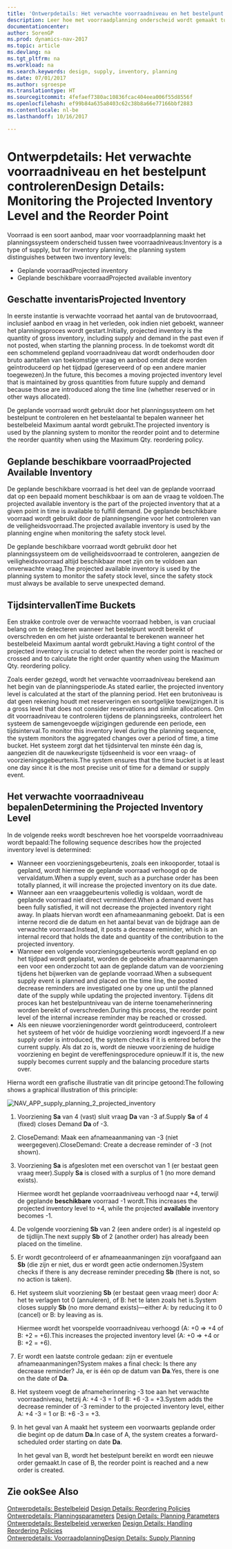 ```yaml
---
title: 'Ontwerpdetails: Het verwachte voorraadniveau en het bestelpunt controleren'
description: Leer hoe met voorraadplanning onderscheid wordt gemaakt tussen verwachte voorraad en verwachte beschikbare voorraadniveaus.
documentationcenter: 
author: SorenGP
ms.prod: dynamics-nav-2017
ms.topic: article
ms.devlang: na
ms.tgt_pltfrm: na
ms.workload: na
ms.search.keywords: design, supply, inventory, planning
ms.date: 07/01/2017
ms.author: sgroespe
ms.translationtype: HT
ms.sourcegitcommit: 4fefaef7380ac10836fcac404eea006f55d8556f
ms.openlocfilehash: ef99b84a635a8403c62c38b8a66e77166bbf2883
ms.contentlocale: nl-be
ms.lasthandoff: 10/16/2017

---
```

# <a name="design-details-monitoring-the-projected-inventory-level-and-the-reorder-point"></a><span data-ttu-id="c68d8-103">Ontwerpdetails: Het verwachte voorraadniveau en het bestelpunt controleren</span><span class="sxs-lookup"><span data-stu-id="c68d8-103">Design Details: Monitoring the Projected Inventory Level and the Reorder Point</span></span>
<span data-ttu-id="c68d8-104">Voorraad is een soort aanbod, maar voor voorraadplanning maakt het planningssysteem onderscheid tussen twee voorraadniveaus:</span><span class="sxs-lookup"><span data-stu-id="c68d8-104">Inventory is a type of supply, but for inventory planning, the planning system distinguishes between two inventory levels:</span></span>  

* <span data-ttu-id="c68d8-105">Geplande voorraad</span><span class="sxs-lookup"><span data-stu-id="c68d8-105">Projected inventory</span></span>  
* <span data-ttu-id="c68d8-106">Geplande beschikbare voorraad</span><span class="sxs-lookup"><span data-stu-id="c68d8-106">Projected available inventory</span></span>  

## <a name="projected-inventory"></a><span data-ttu-id="c68d8-107">Geschatte inventaris</span><span class="sxs-lookup"><span data-stu-id="c68d8-107">Projected Inventory</span></span>  
<span data-ttu-id="c68d8-108">In eerste instantie is verwachte voorraad het aantal van de brutovoorraad, inclusief aanbod en vraag in het verleden, ook indien niet geboekt, wanneer het planningsproces wordt gestart.</span><span class="sxs-lookup"><span data-stu-id="c68d8-108">Initially, projected inventory is the quantity of gross inventory, including supply and demand in the past even if not posted, when starting the planning process.</span></span> <span data-ttu-id="c68d8-109">In de toekomst wordt dit een schommelend gepland voorraadniveau dat wordt onderhouden door bruto aantallen van toekomstige vraag en aanbod omdat deze worden geïntroduceerd op het tijdpad (gereserveerd of op een andere manier toegewezen).</span><span class="sxs-lookup"><span data-stu-id="c68d8-109">In the future, this becomes a moving projected inventory level that is maintained by gross quantities from future supply and demand because those are introduced along the time line (whether reserved or in other ways allocated).</span></span>  

<span data-ttu-id="c68d8-110">De geplande voorraad wordt gebruikt door het planningssysteem om het bestelpunt te controleren en het bestelaantal te bepalen wanneer het bestelbeleid Maximum aantal wordt gebruikt.</span><span class="sxs-lookup"><span data-stu-id="c68d8-110">The projected inventory is used by the planning system to monitor the reorder point and to determine the reorder quantity when using the Maximum Qty. reordering policy.</span></span>  

## <a name="projected-available-inventory"></a><span data-ttu-id="c68d8-111">Geplande beschikbare voorraad</span><span class="sxs-lookup"><span data-stu-id="c68d8-111">Projected Available Inventory</span></span>  
<span data-ttu-id="c68d8-112">De geplande beschikbare voorraad is het deel van de geplande voorraad dat op een bepaald moment beschikbaar is om aan de vraag te voldoen.</span><span class="sxs-lookup"><span data-stu-id="c68d8-112">The projected available inventory is the part of the projected inventory that at a given point in time is available to fulfill demand.</span></span> <span data-ttu-id="c68d8-113">De geplande beschikbare voorraad wordt gebruikt door de planningsengine voor het controleren van de veiligheidsvoorraad.</span><span class="sxs-lookup"><span data-stu-id="c68d8-113">The projected available inventory is used by the planning engine when monitoring the safety stock level.</span></span>  

<span data-ttu-id="c68d8-114">De geplande beschikbare voorraad wordt gebruikt door het planningssysteem om de veiligheidsvoorraad te controleren, aangezien de veiligheidsvoorraad altijd beschikbaar moet zijn om te voldoen aan onverwachte vraag.</span><span class="sxs-lookup"><span data-stu-id="c68d8-114">The projected available inventory is used by the planning system to monitor the safety stock level, since the safety stock must always be available to serve unexpected demand.</span></span>  

## <a name="time-buckets"></a><span data-ttu-id="c68d8-115">Tijdsintervallen</span><span class="sxs-lookup"><span data-stu-id="c68d8-115">Time Buckets</span></span>  
<span data-ttu-id="c68d8-116">Een strakke controle over de verwachte voorraad hebben, is van cruciaal belang om te detecteren wanneer het bestelpunt wordt bereikt of overschreden en om het juiste orderaantal te berekenen wanneer het bestelbeleid Maximum aantal wordt gebruikt.</span><span class="sxs-lookup"><span data-stu-id="c68d8-116">Having a tight control of the projected inventory is crucial to detect when the reorder point is reached or crossed and to calculate the right order quantity when using the Maximum Qty. reordering policy.</span></span>  

<span data-ttu-id="c68d8-117">Zoals eerder gezegd, wordt het verwachte voorraadniveau berekend aan het begin van de planningsperiode.</span><span class="sxs-lookup"><span data-stu-id="c68d8-117">As stated earlier, the projected inventory level is calculated at the start of the planning period.</span></span> <span data-ttu-id="c68d8-118">Het een brutoniveau is dat geen rekening houdt met reserveringen en soortgelijke toewijzingen.</span><span class="sxs-lookup"><span data-stu-id="c68d8-118">It is a gross level that does not consider reservations and similar allocations.</span></span> <span data-ttu-id="c68d8-119">Om dit voorraadniveau te controleren tijdens de planningsreeks, controleert het systeem de samengevoegde wijzigingen gedurende een periode, een tijdsinterval.</span><span class="sxs-lookup"><span data-stu-id="c68d8-119">To monitor this inventory level during the planning sequence, the system monitors the aggregated changes over a period of time, a time bucket.</span></span> <span data-ttu-id="c68d8-120">Het systeem zorgt dat het tijdsinterval ten minste één dag is, aangezien dit de nauwkeurigste tijdseenheid is voor een vraag- of voorzieningsgebeurtenis.</span><span class="sxs-lookup"><span data-stu-id="c68d8-120">The system ensures that the time bucket is at least one day since it is the most precise unit of time for a demand or supply event.</span></span>  

## <a name="determining-the-projected-inventory-level"></a><span data-ttu-id="c68d8-121">Het verwachte voorraadniveau bepalen</span><span class="sxs-lookup"><span data-stu-id="c68d8-121">Determining the Projected Inventory Level</span></span>  
<span data-ttu-id="c68d8-122">In de volgende reeks wordt beschreven hoe het voorspelde voorraadniveau wordt bepaald:</span><span class="sxs-lookup"><span data-stu-id="c68d8-122">The following sequence describes how the projected inventory level is determined:</span></span>  

* <span data-ttu-id="c68d8-123">Wanneer een voorzieningsgebeurtenis, zoals een inkooporder, totaal is gepland, wordt hiermee de geplande voorraad verhoogd op de vervaldatum.</span><span class="sxs-lookup"><span data-stu-id="c68d8-123">When a supply event, such as a purchase order has been totally planned, it will increase the projected inventory on its due date.</span></span>  
* <span data-ttu-id="c68d8-124">Wanneer aan een vraaggebeurtenis volledig is voldaan, wordt de geplande voorraad niet direct verminderd.</span><span class="sxs-lookup"><span data-stu-id="c68d8-124">When a demand event has been fully satisfied, it will not decrease the projected inventory right away.</span></span> <span data-ttu-id="c68d8-125">In plaats hiervan wordt een afnameaanmaning geboekt. Dat is een interne record die de datum en het aantal bevat van de bijdrage aan de verwachte voorraad.</span><span class="sxs-lookup"><span data-stu-id="c68d8-125">Instead, it posts a decrease reminder, which is an internal record that holds the date and quantity of the contribution to the projected inventory.</span></span>  
* <span data-ttu-id="c68d8-126">Wanneer een volgende voorzieningsgebeurtenis wordt gepland en op het tijdpad wordt geplaatst, worden de geboekte afnameaanmaningen een voor een onderzocht tot aan de geplande datum van de voorziening tijdens het bijwerken van de geplande voorraad.</span><span class="sxs-lookup"><span data-stu-id="c68d8-126">When a subsequent supply event is planned and placed on the time line, the posted decrease reminders are investigated one by one up until the planned date of the supply while updating the projected inventory.</span></span> <span data-ttu-id="c68d8-127">Tijdens dit proces kan het bestelpuntniveau van de interne toenameherinnering worden bereikt of overschreden.</span><span class="sxs-lookup"><span data-stu-id="c68d8-127">During this process, the reorder point level of the internal increase reminder may be reached or crossed.</span></span>  
* <span data-ttu-id="c68d8-128">Als een nieuwe voorzieningenorder wordt geïntroduceerd, controleert het systeem of het vóór de huidige voorziening wordt ingevoerd.</span><span class="sxs-lookup"><span data-stu-id="c68d8-128">If a new supply order is introduced, the system checks if it is entered before the current supply.</span></span> <span data-ttu-id="c68d8-129">Als dat zo is, wordt de nieuwe voorziening de huidige voorziening en begint de vereffeningsprocedure opnieuw.</span><span class="sxs-lookup"><span data-stu-id="c68d8-129">If it is, the new supply becomes current supply and the balancing procedure starts over.</span></span>  

<span data-ttu-id="c68d8-130">Hierna wordt een grafische illustratie van dit principe getoond:</span><span class="sxs-lookup"><span data-stu-id="c68d8-130">The following shows a graphical illustration of this principle:</span></span>  

![](media/nav_app_supply_planning_2_projected_inventory.png "NAV_APP_supply_planning_2_projected_inventory")  

1. <span data-ttu-id="c68d8-131">Voorziening **Sa** van 4 (vast) sluit vraag **Da** van -3 af.</span><span class="sxs-lookup"><span data-stu-id="c68d8-131">Supply **Sa** of 4 (fixed) closes Demand **Da** of -3.</span></span>  
2. <span data-ttu-id="c68d8-132">CloseDemand: Maak een afnameaanmaning van -3 (niet weergegeven).</span><span class="sxs-lookup"><span data-stu-id="c68d8-132">CloseDemand: Create a decrease reminder of -3 (not shown).</span></span>  
3. <span data-ttu-id="c68d8-133">Voorziening **Sa** is afgesloten met een overschot van 1 (er bestaat geen vraag meer).</span><span class="sxs-lookup"><span data-stu-id="c68d8-133">Supply **Sa** is closed with a surplus of 1 (no more demand exists).</span></span>  

     <span data-ttu-id="c68d8-134">Hiermee wordt het geplande voorraadniveau verhoogd naar +4, terwijl de geplande **beschikbare** voorraad -1 wordt.</span><span class="sxs-lookup"><span data-stu-id="c68d8-134">This increases the projected inventory level to +4, while the projected **available** inventory becomes -1.</span></span>  

4. <span data-ttu-id="c68d8-135">De volgende voorziening **Sb** van 2 (een andere order) is al ingesteld op de tijdlijn.</span><span class="sxs-lookup"><span data-stu-id="c68d8-135">The next supply **Sb** of 2 (another order) has already been placed on the timeline.</span></span>  
5. <span data-ttu-id="c68d8-136">Er wordt gecontroleerd of er afnameaanmaningen zijn voorafgaand aan **Sb** (die zijn er niet, dus er wordt geen actie ondernomen.)</span><span class="sxs-lookup"><span data-stu-id="c68d8-136">System checks if there is any decrease reminder preceding **Sb** (there is not, so no action is taken).</span></span>  
6. <span data-ttu-id="c68d8-137">Het systeem sluit voorziening **Sb** (er bestaat geen vraag meer) door A: het te verlagen tot 0 (annuleren), of B: het te laten zoals het is.</span><span class="sxs-lookup"><span data-stu-id="c68d8-137">System closes supply **Sb** (no more demand exists)—either A: by reducing it to 0 (cancel) or B: by leaving as is.</span></span>  

     <span data-ttu-id="c68d8-138">Hiermee wordt het voorspelde voorraadniveau verhoogd (A: +0 => +4 of B: +2 = +6).</span><span class="sxs-lookup"><span data-stu-id="c68d8-138">This increases the projected inventory level (A: +0 => +4 or B: +2 = +6).</span></span>  

7. <span data-ttu-id="c68d8-139">Er wordt een laatste controle gedaan: zijn er eventuele afnameaanmaningen?</span><span class="sxs-lookup"><span data-stu-id="c68d8-139">System makes a final check: Is there any decrease reminder?</span></span> <span data-ttu-id="c68d8-140">Ja, er is één op de datum van **Da**.</span><span class="sxs-lookup"><span data-stu-id="c68d8-140">Yes, there is one on the date of **Da**.</span></span>  
8. <span data-ttu-id="c68d8-141">Het systeem voegt de afnameherinnering -3 toe aan het verwachte voorraadniveau, hetzij A: +4 -3 = 1 of B: +6 -3 = +3.</span><span class="sxs-lookup"><span data-stu-id="c68d8-141">System adds the decrease reminder of -3 reminder to the projected inventory level, either A: +4 -3 = 1 or B: +6 -3 = +3.</span></span>  
9. <span data-ttu-id="c68d8-142">In het geval van A maakt het systeem een voorwaarts geplande order die begint op de datum **Da**.</span><span class="sxs-lookup"><span data-stu-id="c68d8-142">In case of A, the system creates a forward-scheduled order starting on date **Da**.</span></span>  

     <span data-ttu-id="c68d8-143">In het geval van B, wordt het bestelpunt bereikt en wordt een nieuwe order gemaakt.</span><span class="sxs-lookup"><span data-stu-id="c68d8-143">In case of B, the reorder point is reached and a new order is created.</span></span>  

## <a name="see-also"></a><span data-ttu-id="c68d8-144">Zie ook</span><span class="sxs-lookup"><span data-stu-id="c68d8-144">See Also</span></span>  
<span data-ttu-id="c68d8-145">[Ontwerpdetails: Bestelbeleid](design-details-reordering-policies.md) </span><span class="sxs-lookup"><span data-stu-id="c68d8-145">[Design Details: Reordering Policies](design-details-reordering-policies.md) </span></span>  
<span data-ttu-id="c68d8-146">[Ontwerpdetails: Planningsparameters](design-details-planning-parameters.md) </span><span class="sxs-lookup"><span data-stu-id="c68d8-146">[Design Details: Planning Parameters](design-details-planning-parameters.md) </span></span>  
<span data-ttu-id="c68d8-147">[Ontwerpdetails: Bestelbeleid verwerken](design-details-handling-reordering-policies.md) </span><span class="sxs-lookup"><span data-stu-id="c68d8-147">[Design Details: Handling Reordering Policies](design-details-handling-reordering-policies.md) </span></span>  
[<span data-ttu-id="c68d8-148">Ontwerpdetails: Voorraadplanning</span><span class="sxs-lookup"><span data-stu-id="c68d8-148">Design Details: Supply Planning</span></span>](design-details-supply-planning.md)

